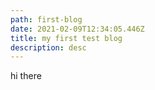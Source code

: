 ```yaml
---
path: first-blog
date: 2021-02-09T12:34:05.446Z
title: my first test blog
description: desc
---
```

hi there